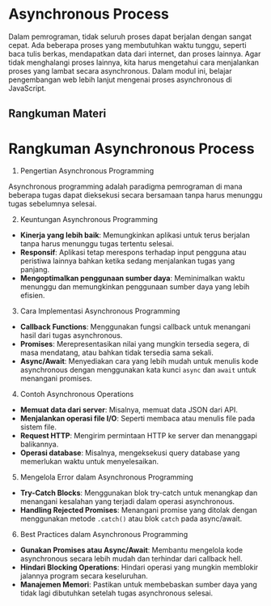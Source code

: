 # Asynchronous Process

Dalam pemrograman, tidak seluruh proses dapat berjalan dengan sangat cepat. Ada beberapa proses yang membutuhkan waktu tunggu, seperti baca tulis berkas, mendapatkan data dari internet, dan proses lainnya. Agar tidak menghalangi proses lainnya, kita harus mengetahui cara menjalankan proses yang lambat secara asynchronous. Dalam modul ini, belajar pengembangan web lebih lanjut mengenai proses asynchronous di JavaScript.

## Rangkuman Materi

# Rangkuman Asynchronous Process

1.  Pengertian Asynchronous Programming

Asynchronous programming adalah paradigma pemrograman di mana beberapa tugas dapat dieksekusi secara bersamaan tanpa harus menunggu tugas sebelumnya selesai.

2. Keuntungan Asynchronous Programming

- **Kinerja yang lebih baik**: Memungkinkan aplikasi untuk terus berjalan tanpa harus menunggu tugas tertentu selesai.
- **Responsif**: Aplikasi tetap merespons terhadap input pengguna atau peristiwa lainnya bahkan ketika sedang menjalankan tugas yang panjang.
- **Mengoptimalkan penggunaan sumber daya**: Meminimalkan waktu menunggu dan memungkinkan penggunaan sumber daya yang lebih efisien.

3.  Cara Implementasi Asynchronous Programming

- **Callback Functions**: Menggunakan fungsi callback untuk menangani hasil dari tugas asynchronous.
- **Promises**: Merepresentasikan nilai yang mungkin tersedia segera, di masa mendatang, atau bahkan tidak tersedia sama sekali.
- **Async/Await**: Menyediakan cara yang lebih mudah untuk menulis kode asynchronous dengan menggunakan kata kunci `async` dan `await` untuk menangani promises.

4.  Contoh Asynchronous Operations

- **Memuat data dari server**: Misalnya, memuat data JSON dari API.
- **Menjalankan operasi file I/O**: Seperti membaca atau menulis file pada sistem file.
- **Request HTTP**: Mengirim permintaan HTTP ke server dan menanggapi balikannya.
- **Operasi database**: Misalnya, mengeksekusi query database yang memerlukan waktu untuk menyelesaikan.

5.  Mengelola Error dalam Asynchronous Programming

- **Try-Catch Blocks**: Menggunakan blok try-catch untuk menangkap dan menangani kesalahan yang terjadi dalam operasi asynchronous.
- **Handling Rejected Promises**: Menangani promise yang ditolak dengan menggunakan metode `.catch()` atau blok `catch` pada async/await.

6.  Best Practices dalam Asynchronous Programming

- **Gunakan Promises atau Async/Await**: Membantu mengelola kode asynchronous secara lebih mudah dan terhindar dari callback hell.
- **Hindari Blocking Operations**: Hindari operasi yang mungkin memblokir jalannya program secara keseluruhan.
- **Manajemen Memori**: Pastikan untuk membebaskan sumber daya yang tidak lagi dibutuhkan setelah tugas asynchronous selesai.
